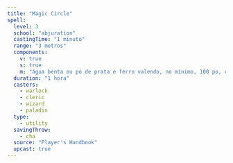 ```yaml
---
title: "Magic Circle"
spell:
  level: 3
  school: "abjuration"
  castingTime: "1 minuto"
  range: "3 metros"
  components:
    v: true
    s: true
    m: "água benta ou pó de prata e ferro valendo, no mínimo, 100 po, consumidos pela magia"
  duration: "1 hora"
  casters:
    - warlock
    - cleric
    - wizard
    - paladin
  type:
    - utility
  savingThrow:
    - cha
  source: "Player's Handbook"
  upcast: true
---
```

